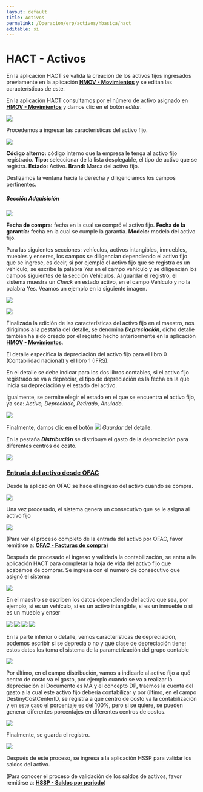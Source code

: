```yaml
---
layout: default
title: Activos
permalink: /Operacion/erp/activos/hbasica/hact
editable: si
---
```


# HACT - Activos

En la aplicación HACT se valida la creación de los activos fijos ingresados previamente en la aplicación [**HMOV - Movimientos**](http://docs.oasiscom.com/Operacion/erp/activos/hmovimient/hmov) y se editan las características de este.

En la aplicación HACT consultamos por el número de activo asignado en [**HMOV - Movimientos**](http://docs.oasiscom.com/Operacion/erp/activos/hmovimient/hmov) y damos clic en el botón _editar_.

![](hact.png)

Procedemos a ingresar las características del activo fijo.

![](hact1.png)

**Código alterno:** código interno que la empresa le tenga al activo fijo registrado.
**Tipo:** seleccionar de la lista desplegable, el tipo de activo que se registra.
**Estado:** Activo.
**Brand:** Marca del activo fijo.

Deslizamos la ventana hacia la derecha y diligenciamos los campos pertinentes.

##### Sección Adquisición

![](hact2.png)

**Fecha de compra:** fecha en la cual se compró el activo fijo.
**Fecha de la garantía:** fecha en la cual se cumple la garantía.
**Modelo:** modelo del activo fijo.

Para las siguientes secciones: vehículos, activos intangibles, inmuebles, muebles y enseres, los campos se diligencian dependiendo el activo fijo que se ingrese, es decir, si por ejemplo el activo fijo que se registra es un vehículo, se escribe la palabra *Yes* en el campo vehículo y se diligencian los campos siguientes de la sección Vehículos. Al guardar el registro, el sistema muestra un *Check* en estado activo, en el campo Vehículo y no la palabra Yes. Veamos un ejemplo en la siguiente imagen.

![](hact3.png)

![](hact4.png)

Finalizada la edición de las características del activo fijo en el maestro, nos dirigimos a la pestaña del detalle, se denomina **_Depreciación_**, dicho detalle también ha sido creado por el registro hecho anteriormente en la aplicación  [**HMOV - Movimientos**](http://docs.oasiscom.com/Operacion/erp/activos/hmovimient/hmov).

El detalle especifica la depreciación del activo fijo para el libro 0 (Contabilidad nacional) y el libro 1 (IFRS).

En el detalle se debe indicar para los dos libros contables, si el activo fijo registrado se va a depreciar, el tipo de depreciación es la fecha en la que inicia su depreciación y el estado del activo.

Igualmente, se permite elegir el estado en el que se encuentra el activo fijo, ya sea: _Activo, Depreciado, Retirado, Anulado_.

![](hact5.png)

Finalmente, damos clic en el botón ![](hact6.png) _Guardar_ del detalle.

En la pestaña **_Distribución_** se distribuye el gasto de la depreciación para diferentes centros de costo.

![](hact7.png)  

### [**Entrada del activo desde OFAC**](http://docs.oasiscom.com/Operacion/erp/activo/hbasica/hact#Entrada-del-activo-desde-OFAC)  

Desde la aplicación OFAC se hace el ingreso del activo cuando se compra.  

![](hact8.png)  

Una vez procesado, el sistema genera un consecutivo que se le asigna al activo fijo  

![](hact9.png)  

(Para ver el proceso completo de la entrada del activo por OFAC, favor remitirse a: [**OFAC - Facturas de compra**](http://docs.oasiscom.com/Operacion/scm/compras/ofactura/ofac))

Después de procesado el ingreso y validada la contabilización, se entra a la aplicación HACT para completar la hoja de vida del activo fijo que acabamos de comprar.  Se ingresa con el número de consecutivo que asignó el sistema

![](hact10.png)

En el maestro se escriben los datos dependiendo del activo que sea, por ejemplo, si es un vehículo, si es un activo intangible, si es un inmueble o si es un mueble y enser

![](hact11.png)
![](hact12.png)
![](hact13.png)
![](hact14.png)

En la parte inferior o detalle, vemos características de depreciación, podemos escribir si se deprecia o no y qué clase de depreciación tiene; estos datos los toma el sistema de la parametrización del grupo contable

![](hact15.png)

Por último, en el campo distribución, vamos a indicarle al activo fijo a qué centro de costo va el gasto, por ejemplo cuando se va a realizar la depreciación el Documento es MA y el concepto DP, traemos la cuenta del gasto a la cual este activo fijo debería contabilizar y por último, en el campo DestinyCostCenterID, se registra a qué centro de costo va la contabilización y en este caso el porcentaje es del 100%, pero si se quiere, se pueden generar diferentes porcentajes en diferentes centros de costos.

![](hact16.png)

Finalmente, se guarda el registro.  

![](hact17.png)

Después de este proceso, se ingresa a la aplicación HSSP para validar los saldos del activo.

(Para conocer el proceso de validación de los saldos de activos, favor remitirse a: [**HSSP - Saldos por periodo**](http://docs.oasiscom.com/Operacion/erp/activos/hsaldo/hssp))

